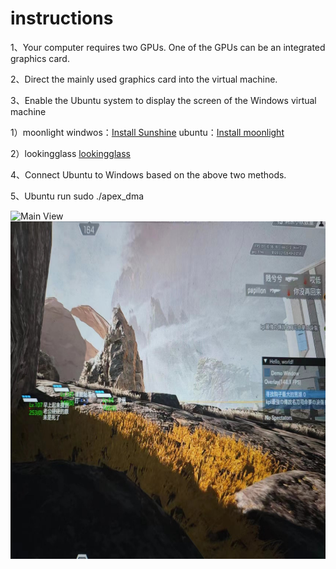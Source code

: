 # instructions

1、Your computer requires two GPUs. One of the GPUs can be an integrated graphics card.

2、Direct the mainly used graphics card into the virtual machine.  

3、Enable the Ubuntu system to display the screen of the Windows virtual machine  

1）moonlight
windwos：[Install Sunshine](https://github.com/LizardByte/Sunshine)
ubuntu：[Install moonlight](https://moonlight-stream.org/)

2）lookingglass
[lookingglass](https://looking-glass.io/)

4、Connect Ubuntu to Windows based on the above two methods.  

5、Ubuntu run sudo ./apex_dma

<img src="effect drawing.jpg" alt="Main View" width="960" height="540">

<img src="effect drawing2.jpg" alt="Main View" width="960" height="540">
